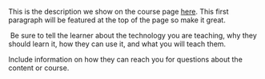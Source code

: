 This is the description we show on the course page [here](https://lab.github.com/CristianGonzalezRojas/metodos-computacionales). This first paragraph will be featured at the top of the page so make it great.
​

​
Be sure to tell the learner about the technology you are teaching, why they should learn it, how they can use it, and what you will teach them.
​


Include information on how they can reach you for questions about the content or course. 
